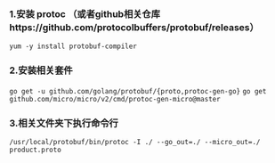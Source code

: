 ### 1.安装 protoc （或者github相关仓库https://github.com/protocolbuffers/protobuf/releases）
`yum -y install protobuf-compiler`

### 2.安装相关套件
`go get -u github.com/golang/protobuf/{proto,protoc-gen-go}`
`go get github.com/micro/micro/v2/cmd/protoc-gen-micro@master`

### 3.相关文件夹下执行命令行
`/usr/local/protobuf/bin/protoc -I ./ --go_out=./ --micro_out=./ product.proto`